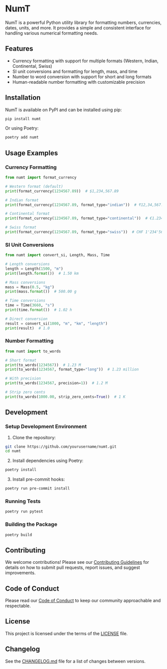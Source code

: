 # NumT

NumT is a powerful Python utility library for formatting numbers, currencies, dates, units, and more. It provides a simple and consistent interface for handling various numerical formatting needs.

## Features

- Currency formatting with support for multiple formats (Western, Indian, Continental, Swiss)
- SI unit conversions and formatting for length, mass, and time
- Number to word conversion with support for short and long formats
- Human-readable number formatting with customizable precision

## Installation

NumT is available on PyPI and can be installed using pip:

```bash
pip install numt
```

Or using Poetry:

```bash
poetry add numt
```

## Usage Examples

### Currency Formatting

```python
from numt import format_currency

# Western format (default)
print(format_currency(1234567.89))  # $1,234,567.89

# Indian format
print(format_currency(1234567.89, format_type="indian"))  # ₹12,34,567.89

# Continental format
print(format_currency(1234567.89, format_type="continental"))  # €1.234.567,89

# Swiss format
print(format_currency(1234567.89, format_type="swiss"))  # CHF 1'234'567.89
```

### SI Unit Conversions

```python
from numt import convert_si, Length, Mass, Time

# Length conversions
length = Length(1500, "m")
print(length.format())  # 1.50 km

# Mass conversions
mass = Mass(0.5, "kg")
print(mass.format())  # 500.00 g

# Time conversions
time = Time(3660, "s")
print(time.format())  # 1.02 h

# Direct conversion
result = convert_si(1000, "m", "km", "length")
print(result)  # 1.0
```

### Number Formatting

```python
from numt import to_words

# Short format
print(to_words(1234567))  # 1.23 M
print(to_words(1234567, format_type="long"))  # 1.23 million

# With precision
print(to_words(1234567, precision=1))  # 1.2 M

# Strip zero cents
print(to_words(1000.00, strip_zero_cents=True))  # 1 K
```

## Development

### Setup Development Environment

1. Clone the repository:
```bash
git clone https://github.com/yourusername/numt.git
cd numt
```

2. Install dependencies using Poetry:
```bash
poetry install
```

3. Install pre-commit hooks:
```bash
poetry run pre-commit install
```

### Running Tests

```bash
poetry run pytest
```

### Building the Package

```bash
poetry build
```

## Contributing

We welcome contributions! Please see our [Contributing Guidelines](CONTRIBUTING.md) for details on how to submit pull requests, report issues, and suggest improvements.

## Code of Conduct

Please read our [Code of Conduct](CODE_OF_CONDUCT.md) to keep our community approachable and respectable.

## License

This project is licensed under the terms of the [LICENSE](LICENSE) file.

## Changelog

See the [CHANGELOG.md](CHANGELOG.md) file for a list of changes between versions.
